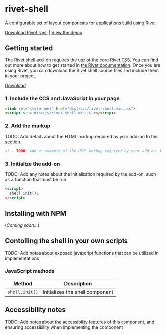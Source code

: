 # rivet-shell
A configurable set of layout components for applications build using Rivet

[Download Rivet shell](https://github.iu.edu/UITS/rivet-shell/archive/master.zip) | [View the demo](https://github.iu.edu/pages/UITS/rivet-shell/)

## Getting started
The Rivet shell add-on requires the use of the core Rivet CSS. You can find out more about how to get started in [the Rivet documentation](https://rivet.iu.edu/components/). Once you are using Rivet, you can download the Rivet shell source files and include them in your project.

[Download](https://github.iu.edu/UITS/rivet-shell/archive/master.zip)

### 1. Include the CCS and JavaScript in your page
```html
<link rel="stylesheet" href="dist/css/rivet-shell.min.css">
<script src="dist/js/rivet-shell.min.js"></script>
```

### 2. Add the markup
TODO: Add details about the HTML markup required by your add-on to this section.

```html
<!-- TODO: Add an example of the HTML markup required by your add-on. Keep it simple! -->


```

### 3. Initialize the add-on
TODO: Add any notes about the initialization required by the add-on, such as a function that must be run.

```html
<script>
  shell.init();
</script>
```

## Installing with NPM
(_Coming soon..._)

## Contolling the shell in your own scripts
TODO: Add notes about exposed javascript functions that can be utilized in implementations

### JavaScript methods

| Method                               | Description                                                                                                                                                       |
|--------------------------------------|-----------------------------------------------|
| `shell.init()`                   | Initializes the shell component                                                                                                                             |

## Accessibility notes
TODO: Add notes about the accessibility features of this component, and ensuring accessibility when implementing the component
